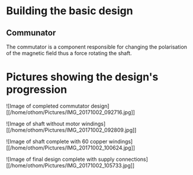 # Building the basic design

## Communator

The commutator is a component responsible for changing the polarisation of the magnetic field thus a force rotating the shaft.

# Pictures showing the design's progression

![Image of completed commutator design][[/home/othom/Pictures/IMG_20171002_092716.jpg]]

![Image of shaft without motor windings][[/home/othom/Pictures/IMG_20171002_092809.jpg]]

![Image of shaft complete with 60 copper windings][[/home/othom/Pictures/IMG_20171002_100624.jpg]]

![Image of final design complete with supply connections][[/home/othom/Pictures/IMG_20171002_105733.jpg]]




